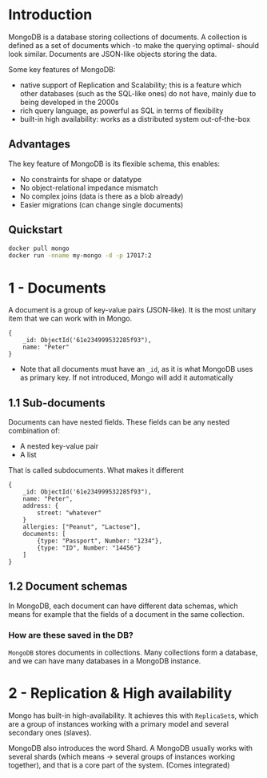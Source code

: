 # Introduction

MongoDB is a database storing collections of documents. A collection is defined as
a set of documents which -to make the querying optimal- should look similar. Documents
are JSON-like objects storing the data.

Some key features of MongoDB:
 - native support of Replication and Scalability; this is a feature which other
databases (such as the SQL-like ones) do not have, mainly due to being developed in the
2000s
 - rich query language, as powerful as SQL in terms of flexibility
 - built-in high availability: works as a distributed system out-of-the-box

## Advantages

The key feature of MongoDB is its flexible schema, this enables:
- No constraints for shape or datatype
- No object-relational impedance mismatch
- No complex joins (data is there as a blob already)
- Easier migrations (can change single documents)

## Quickstart

```sh
docker pull mongo
docker run -nname my-mongo -d -p 17017:2
```


# 1 - Documents

A document is a group of key-value pairs (JSON-like). It is the most unitary item that we can work with in Mongo.

```
{
    _id: ObjectId('61e234999532285f93"),
    name: "Peter"
}
```
- Note that all documents must have an `_id`, as it is what MongoDB uses as primary key. If not introduced, Mongo will add it automatically


## 1.1 Sub-documents

Documents can have nested fields. These fields can be any nested combination of:
- A nested key-value pair
- A list

That is called subdocuments. What makes it different
```mongodb
{
    _id: ObjectId('61e234999532285f93"),
    name: "Peter",
    address: {
        street: "whatever"
    }
    allergies: ["Peanut", "Lactose"],
    documents: [
        {type: "Passport", Number: "1234"},
        {type: "ID", Number: "14456"}
    ]
}
```

## 1.2 Document schemas

In MongoDB, each document can have different data schemas, which means for example that the fields of
a document in the same collection.

### How are these saved in the DB?

`MongoDB` stores documents in collections. Many collections form a database, and we can have many databases in a MongoDB instance.


# 2 - Replication & High availability

Mongo has built-in high-availability. It achieves this with `ReplicaSet`s, which are a group of instances working with a primary model and several secondary ones (slaves).

MongoDB also introduces the word Shard. A MongoDB usually works with several shards (which means -> several groups of instances working together), and that is a core part of the system. (Comes integrated)




